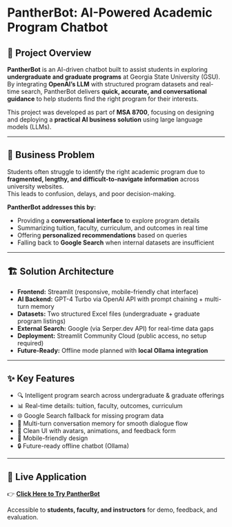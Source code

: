 # PantherBot: AI-Powered Academic Program Chatbot

## 📌 Project Overview
**PantherBot** is an AI-driven chatbot built to assist students in exploring **undergraduate and graduate programs** at Georgia State University (GSU).  
By integrating **OpenAI’s LLM** with structured program datasets and real-time search, PantherBot delivers **quick, accurate, and conversational guidance** to help students find the right program for their interests.  

This project was developed as part of **MSA 8700**, focusing on designing and deploying a **practical AI business solution** using large language models (LLMs).

---

## 🎯 Business Problem
Students often struggle to identify the right academic program due to **fragmented, lengthy, and difficult-to-navigate information** across university websites.  
This leads to confusion, delays, and poor decision-making.  

**PantherBot addresses this by:**  
- Providing a **conversational interface** to explore program details  
- Summarizing tuition, faculty, curriculum, and outcomes in real time  
- Offering **personalized recommendations** based on queries  
- Falling back to **Google Search** when internal datasets are insufficient  

---

## 🏗️ Solution Architecture
- **Frontend:** Streamlit (responsive, mobile-friendly chat interface)  
- **AI Backend:** GPT-4 Turbo via OpenAI API with prompt chaining + multi-turn memory  
- **Datasets:** Two structured Excel files (undergraduate + graduate program listings)  
- **External Search:** Google (via Serper.dev API) for real-time data gaps  
- **Deployment:** Streamlit Community Cloud (public access, no setup required)  
- **Future-Ready:** Offline mode planned with **local Ollama integration**  

---

## ✨ Key Features
- 🔍 Intelligent program search across undergraduate & graduate offerings  
- 📊 Real-time details: tuition, faculty, outcomes, curriculum  
- 🌐 Google Search fallback for missing program data  
- 💬 Multi-turn conversation memory for smooth dialogue flow  
- 🎨 Clean UI with avatars, animations, and feedback form  
- 📱 Mobile-friendly design  
- 🔒 Future-ready offline chatbot (Ollama)  

---

## 🚀 Live Application
👉 [**Click Here to Try PantherBot**](#)  

Accessible to **students, faculty, and instructors** for demo, feedback, and evaluation.  


